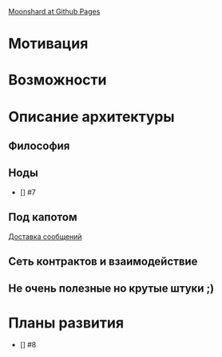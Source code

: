 
[Moonshard at Github Pages ](https://moonshrd.github.io/42/)


# Мотивация

# Возможности


# Описание архитектуры
## Философия 

## Ноды
- [] #7

## Под капотом
[Доставка сообщений](/messages_delivery.md)

## Сеть контрактов и взаимодействие

## Не очень полезные но крутые штуки ;)


# Планы развития 
- [] #8 




